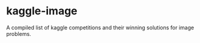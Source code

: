 # kaggle-image
A compiled list of kaggle competitions and their winning solutions for image problems.
